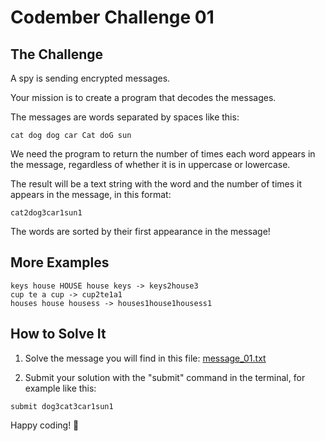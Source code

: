# Codember Challenge 01

## The Challenge

A spy is sending encrypted messages.

Your mission is to create a program that decodes the messages.

The messages are words separated by spaces like this:

```
cat dog dog car Cat doG sun
```

We need the program to return the number of times each word appears in the message, regardless of whether it is in uppercase or lowercase.

The result will be a text string with the word and the number of times it appears in the message, in this format:

```
cat2dog3car1sun1
```

The words are sorted by their first appearance in the message!

## More Examples

```
keys house HOUSE house keys -> keys2house3
cup te a cup -> cup2te1a1
houses house housess -> houses1house1housess1
```

## How to Solve It

1. Solve the message you will find in this file: [message_01.txt](https://codember.dev/data/message_01.txt)

2. Submit your solution with the "submit" command in the terminal, for example like this:

```
submit dog3cat3car1sun1
```

Happy coding! 🚀
